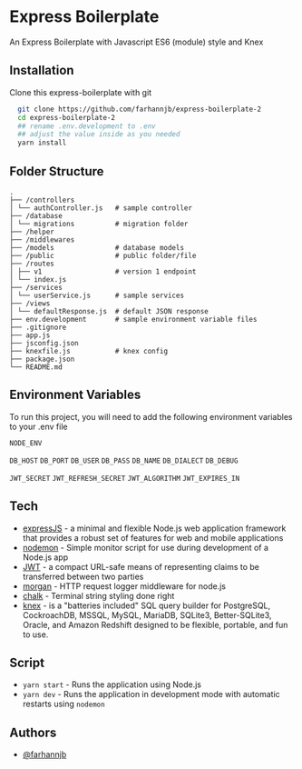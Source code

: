 # Express Boilerplate

An Express Boilerplate with Javascript ES6 (module) style and Knex

## Installation

Clone this express-boilerplate with git

```bash
  git clone https://github.com/farhannjb/express-boilerplate-2
  cd express-boilerplate-2
  ## rename .env.development to .env
  ## adjust the value inside as you needed
  yarn install
```

## Folder Structure

```
.
├── /controllers
│ └── authController.js   # sample controller
├── /database
│ └── migrations          # migration folder
├── /helper
├── /middlewares
├── /models               # database models
├── /public               # public folder/file
├── /routes
│ ├── v1                  # version 1 endpoint
│ └── index.js
├── /services
│ └── userService.js      # sample services
├── /views
│ └── defaultResponse.js  # default JSON response
├── env.development       # sample environment variable files
├── .gitignore
├── app.js
├── jsconfig.json
├── knexfile.js           # knex config
├── package.json
└── README.md
```

## Environment Variables

To run this project, you will need to add the following environment variables to your .env file

`NODE_ENV`

`DB_HOST`
`DB_PORT`
`DB_USER`
`DB_PASS`
`DB_NAME`
`DB_DIALECT`
`DB_DEBUG`

`JWT_SECRET`
`JWT_REFRESH_SECRET`
`JWT_ALGORITHM`
`JWT_EXPIRES_IN`

## Tech

- [expressJS](https://expressjs.com/) - a minimal and flexible Node.js web application framework that provides a robust set of features for web and mobile applications
- [nodemon](https://nodemon.io/) - Simple monitor script for use during development of a Node.js app
- [JWT](https://jwt.io/) - a compact URL-safe means of representing claims to be transferred between two parties
- [morgan](https://github.com/expressjs/morgan) - HTTP request logger middleware for node.js
- [chalk](https://github.com/chalk/chalk#readme) - Terminal string styling done right
- [knex](https://knexjs.org/) - is a "batteries included" SQL query builder for PostgreSQL, CockroachDB, MSSQL, MySQL, MariaDB, SQLite3, Better-SQLite3, Oracle, and Amazon Redshift designed to be flexible, portable, and fun to use.

## Script

- `yarn start` - Runs the application using Node.js
- `yarn dev` - Runs the application in development mode with automatic restarts using `nodemon`

## Authors

- [@farhannjb](https://github.com/farhannjb)

